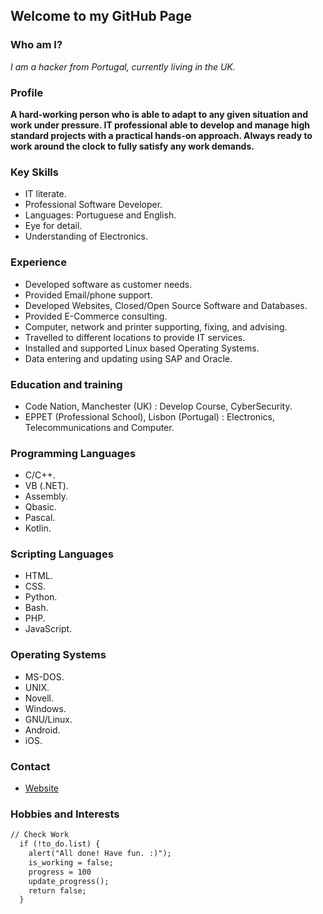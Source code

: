 ## Welcome to my GitHub Page

### Who am I?

_I am a hacker from Portugal, currently living in the UK._

### Profile

**A hard-working person who is able to adapt to any given situation and work under pressure. IT professional able to develop and manage high standard projects with a practical hands-on approach. Always ready to work around the clock to fully satisfy any work demands.**

### Key Skills

- IT literate.
- Professional Software Developer.
- Languages: Portuguese and English.
- Eye for detail.
- Understanding of Electronics.

### Experience

- Developed software as customer needs.
- Provided Email/phone support.
- Developed Websites, Closed/Open Source Software and Databases.
- Provided E-Commerce consulting.
- Computer, network and printer supporting, fixing, and advising.
- Travelled to different locations to provide IT services.
- Installed and supported Linux based Operating Systems.
- Data entering and updating using SAP and Oracle.

### Education and training

- Code Nation, Manchester (UK) : Develop Course, CyberSecurity.
- EPPET (Professional School), Lisbon (Portugal) : Electronics, Telecommunications and Computer.

### Programming Languages
- C/C++.
- VB (.NET).
- Assembly.
- Qbasic.
- Pascal.
- Kotlin.

### Scripting Languages

- HTML.
- CSS.
- Python.
- Bash.
- PHP.
- JavaScript.

### Operating Systems

- MS-DOS.
- UNIX.
- Novell.
- Windows.
- GNU/Linux.
- Android.
- iOS.

### Contact

- [Website](https://www.bypedro.eu)

### Hobbies and Interests

```markdown
// Check Work
  if (!to_do.list) {
    alert("All done! Have fun. :)");
    is_working = false;
    progress = 100
    update_progress();
    return false;
  }
```
